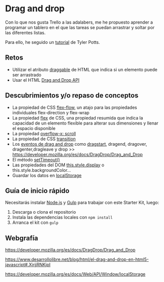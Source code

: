 # Drag and drop

Con lo que nos gusta Trello a las adalabers, me he propuesto aprender a programar un tablero en el que las tareas se puedan arrastrar y soltar por las diferentes listas.

Para ello, he seguido un [tutorial](https://www.youtube.com/watch?v=tZ45HZAkbLc) de Tyler Potts.

## Retos

- Utilizar el atributo [draggable](https://developer.mozilla.org/es/docs/Web/HTML/Atributos_Globales/draggable) de HTML que indica si un elemento puede ser arrastrado
- Usar el HTML [Drag and Drop API](https://www.w3schools.com/html/html5_draganddrop.asp)

## Descubrimientos y/o repaso de conceptos

- La propiedad de CSS [flex-flow](https://developer.mozilla.org/es/docs/Web/CSS/flex-flow), un atajo para las propiedades individuales flex-direction y flex-wrap
- La propiedad [flex](https://developer.mozilla.org/es/docs/Web/CSS/flex) de CSS, una propiedad resumida que indica la capacidad de un elemento flexible para alterar sus dimensiones y llenar el espacio disponible
- La propiedad [overflow-x: scroll](https://developer.mozilla.org/es/docs/Web/CSS/overflow)
- La propiedad de CSS [transition](https://css-tricks.com/almanac/properties/t/transition/)
- Los [eventos de drag and drop](https://www.desarrollolibre.net/blog/html/el-drag-and-drop-en-html5-javascript#.XjrjjRNKjpI) como [dragstart](https://developer.mozilla.org/en-US/docs/Web/API/Document/dragstart_event), dragend, dragover, dragenter,dragleave y drop >> https://developer.mozilla.org/es/docs/DragDrop/Drag_and_Drop
- El método [setTimeout()](https://developer.mozilla.org/es/docs/Web/API/WindowTimers/setTimeout)
- Las propiedades del DOM [this.style.display](https://www.w3schools.com/jsref/prop_style_display.asp) o this.style.backgroundColor...
- Guardar los datos en [localStorage](https://developer.mozilla.org/es/docs/Web/API/Window/localStorage)

## Guía de inicio rápido

Necesitarás instalar [Node.js](https://nodejs.org/) y [Gulp](https://gulpjs.com) para trabajar con este Starter Kit, luego:

1. Descarga o clona el repositorio
2. Instala las dependencias locales con `npm install`
3. Arranca el kit con `gulp`

## Webgrafía

https://developer.mozilla.org/es/docs/DragDrop/Drag_and_Drop

https://www.desarrollolibre.net/blog/html/el-drag-and-drop-en-html5-javascript#.XjrjjRNKjpI

https://developer.mozilla.org/es/docs/Web/API/Window/localStorage
